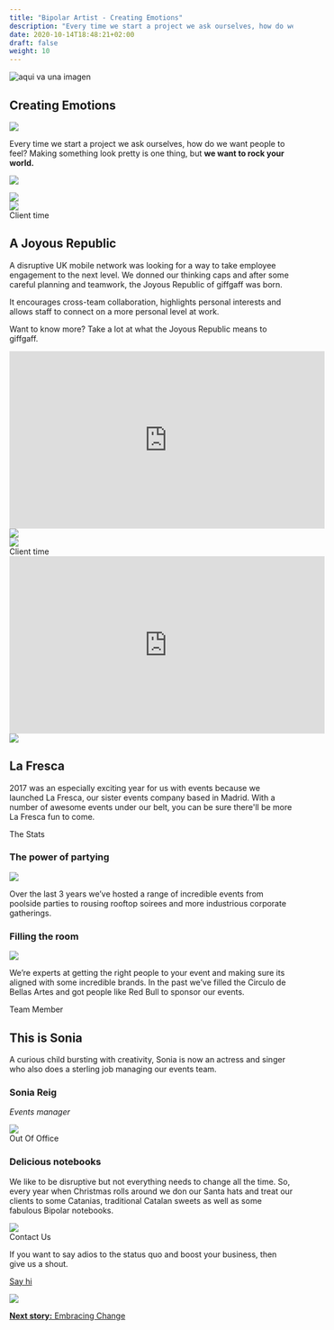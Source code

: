 ```yaml
---
title: "Bipolar Artist - Creating Emotions"
description: "Every time we start a project we ask ourselves, how do we want people to feel? Making something look pretty is one thing, but we want to rock your world."
date: 2020-10-14T18:48:21+02:00
draft: false
weight: 10
---
```


<section class="container-fluid sides-header">
    <div class="row concept">
        <div class="col-xs-12">
            <p class="center"><img src="/images/creating-emotions.jpg" alt="aqui va una imagen"></p></div>
    </div>
    <div class="row foot">
        <div class="col-xs-6 footpat"><div class="yellow"></div></div>
        <div class="col-xs-6 footpat"><div class="blue"></div></div>
    </div>
    <div class="row title">
        <div class="col-xs-12">
            <h1 class="center">Creating Emotions</h1>
        </div>
    </div>
</section>
<section class="intro">
    <div class="container">
        <div class="row bg">
            <div class="col-xs-12 col-md-3 col-md-offset-4"><img src="/images/imgContent/intro-bg-2.png"></div>
        </div>
        <div class="row content">
            <div class="col-xs-12 col-md-4 col-md-offset-1"><p>Every time we start a project we ask ourselves, how do we want people to feel? Making something look pretty is one thing, but <strong>we want to rock your world.</strong></p></div>
            <div class="col-xs-12 col-md-6 col-md-offset-1"><p><img src="/images/imgContent/BA_creating_emotions_top_img.gif" class="img-responsive"></p></div>
        </div>
    </div>
</section>
<section class="main-area-wrapper">
    <div class="cont-video v2 purple">
        <div class="container">
            <div class="row bg">
                <div class="col-md-10 col-md-offset-2 col-lg-10 col-lg-offset-1 md-show xs-hide"><img src="assets/imgContent/yellow-texture-1-hrz.png"></div>
                <div class="col-xs-4 col-xs-offset-8 xs-show md-hide"><img src="/images/imgContent/yellow-texture-1.png"></div>
            </div>
            <div class="row content">
                <div class="col-xs-11 col-sm-8 col-md-6 first">
                    <div class="col-xs-12 col-md-12 first">	
                        <div class="tag">Client time</div>							
                        <h2>A Joyous Republic</h2>
                        <p>A disruptive UK mobile network was looking for a way to take employee engagement to the next level. We donned our thinking caps and after some careful planning and teamwork, the Joyous Republic of giffgaff was born.</p>
                        <p>It encourages cross-team collaboration, highlights personal interests and allows staff to connect on a more personal level at work.</p>
                        <p>Want to know more? Take a lot at what the Joyous Republic means to giffgaff.</p>
                    </div>
                </div>
                <div class="col-xs-12 col-md-6 second">
                    <div class="video">
                        <iframe width="560" height="315" src="https://www.youtube-nocookie.com/embed/pMQ5ql7RM9A?autoplay=0&playlist=pMQ5ql7RM9A&loop=1&autohide=1&rel=0&mute=1&origin=http://bipolar-artist.com" frameborder="0" allow="accelerometer; autoplay; encrypted-media; gyroscope; picture-in-picture" allowfullscreen></iframe>
                    </div>									
                </div>
            </div>
        </div>
    </div>
</section>
<section class="main-area-wrapper">
    <div class="cont-video v2 green">
        <div class="container">
            <div class="row bg">
                <div class="col-md-5 col-md-offset-3 md-show xs-hide"><img src="/images/imgContent/green-lines-texture-1-hrz.png"></div>
                <div class="col-xs-12 xs-show md-hide"><img src="/images/imgContent/green-lines-texture-1.png"></div>
            </div>
            <div class="row content">
                <div class="col-xs-12 col-md-6 first no-bg">
                    <div class="tag">Client time</div>
                    <div class="video">
                        <iframe width="560" height="315" src="https://www.youtube-nocookie.com/embed/jbAGNyIAtJM?autoplay=0&playlist=jbAGNyIAtJM&loop=1&autohide=1&rel=0&mute=0&origin=http://bipolar-artist.com" frameborder="0" allow="accelerometer; autoplay; encrypted-media; gyroscope; picture-in-picture" allowfullscreen></iframe>		
                    </div>						
                </div>
                <div class="col-xs-12 col-md-6 second">
                    <div class="col-xs-4 col-md-2 col-md-offset-6 img">
                        <img src="/images/imgContent/icon-headphones.png" class="img-responsive">
                    </div>
                    <div class="col-xs-7 col-xs-offset-1 col-md-12 content">
                        <h2>La Fresca</h2>
                        <p>2017 was an especially exciting year for us with events because we launched La Fresca, our sister events company based in Madrid. With a number of awesome events under our belt, you can be sure there'll be more La Fresca fun to come.</strong></p>
                    </div>
                </div>
            </div>
        </div>
    </div>
</section>

<section class="main-area-wrapper">
    <div class="one-cont-one-cont-1">
        <div class="container">
            <div class="row content">
                <div class="tag">The Stats</div>
                <div class="col-xs-12 col-md-6 first  bg-gray-1">
                    <div class="col-md-8 col-md-offset-2">
                        <h3>The power of partying</h3>
                    </div>
                    <div class="col-md-12">
                        <img src="/images/imgContent/BA-creating-emotions-stats-events-1.png" class="img-responsive" style="min-height:auto;">
                    </div>
                    <div class="col-md-8 col-md-offset-2">
                        <p>Over the last 3 years we’ve hosted a range of incredible events from poolside parties to rousing rooftop soirees and more industrious corporate gatherings. </p>
                    </div>
                </div>
                <div class="col-xs-12 col-md-6 second ">
                    <div class="col-md-8 col-md-offset-2">
                        <h3>Filling the room</h3>
                    </div>
                    <div class="col-md-12">
                        <img src="/images/imgContent/BA-creating-emotions-stats-events-2.png" class="img-responsive" style="min-height:auto;">
                    </div>
                    <div class="col-md-8 col-md-offset-2">
                        <p>We’re experts at getting the right people to your event and making sure its aligned with some incredible brands. In the past we’ve filled the Circulo de Bellas Artes and got people like Red Bull to sponsor our events.</p>
                    </div>
                </div>
            </div>
        </div>
    </div>
</section>

<section class="main-area-wrapper">
    <div class="one-cont-one-img-1 yellow">
        <div class="container">
            <div class="row content">
                <div class="tag">Team Member</div>
                <div class="col-xs-12 col-md-4 col-md-offset-1 text">
                    <h2 class="superbig">This is Sonia</h2>
                    <p>A curious child bursting with creativity, Sonia is now an actress and singer who also does a sterling job managing our events team.</p>
                    <div class="memberfoot">
                        <h3 class="regular">Sonia Reig</h3>
                        <p class="small"><em>Events manager</em></p>
                    </div>
                </div>
                <div class="col-xs-12 col-md-4 col-md-offset-1 img">
                    <img src="/images/imgContent/BA-team-pictures-sonia.jpg" class="img-responsive">
                </div>
            </div>
        </div>
    </div>
</section>

<section class="main-area-wrapper">
    <div class="one-cont-one-cont-1">
        <div class="container">
            <div class="row content">
                <div class="tag">Out Of Office</div>
                <div class="col-xs-12 col-md-6 first content no-margin bg-gray-1">
                        <h3>Delicious notebooks</h3>
                        <p>We like to be disruptive but not everything needs to change all the time. So, every year when Christmas rolls around we don our Santa hats and treat our clients to some Catanias, traditional Catalan sweets as well as some fabulous Bipolar notebooks.</p>
                </div>
                <div class="col-xs-12 col-md-6 second img">
                    <img src="/images/imgContent/BA-site-illustrations-catanias.jpg" class="img-responsive">
                </div>                
            </div>
        </div>
    </div>
</section>

<section class="main-area-wrapper">
    <div class="contact-widget purple">
        <div class="container">
            <div class="row content">
                <div class="col-xs-8 col-md-3 col-md-offset-3 first">
                    <div class="tag">Contact Us</div>
                    <p>If you want to say adios to the status quo and boost your business, then give us a shout.</p>
                    <p class="center"><a class="noted" href="/contact.html">Say hi</a></p>
                </div>
                <div class="col-xs-4 col-md-3 second" style="background-image:url(/images/imgContent/graydrops-texture-1.png)">
                    <div class="col-xs-12 col-md-8 col-md-offset-2">
                        <img src="/images/imgContent/icon-contact.png" class="img-responsive">
                    </div>								
                </div>
            </div>
        </div>
    </div>
</section>

<section class="container-fluid jump-section">
    <div class="row title">
        <div class="col-xs-12 col-md-6 col-md-offset-3">
            <p class="center"><a href="/embracing-change.html"><strong>Next story:</strong> Embracing Change</a></p>
        </div>
    </div>
</section>